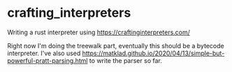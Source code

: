 # crafting_interpreters

Writing a rust interpreter using https://craftinginterpreters.com/

Right now I'm doing the treewalk part, eventually this should be a bytecode interpreter. I've also used <https://matklad.github.io/2020/04/13/simple-but-powerful-pratt-parsing.html> to write the parser so far.
